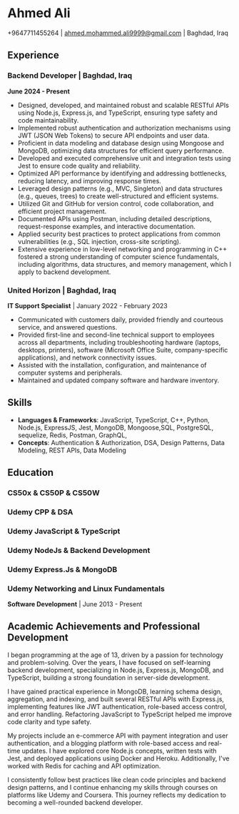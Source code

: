 # Ahmed Ali

+9647711455264 | [ahmed.mohammed.ali9999@gmail.com](mailto:ahmed.mohammed.ali9999@gmail.com) | Baghdad, Iraq

## Experience

### Backend Developer | Baghdad, Iraq

**June 2024 - Present**

- Designed, developed, and maintained robust and scalable RESTful APIs using Node.js, Express.js, and TypeScript, ensuring type safety and code maintainability.
- Implemented robust authentication and authorization mechanisms using JWT (JSON Web Tokens) to secure API endpoints and user data.
- Proficient in data modeling and database design using Mongoose and MongoDB, optimizing data structures for efficient query performance.
- Developed and executed comprehensive unit and integration tests using Jest to ensure code quality and reliability.
- Optimized API performance by identifying and addressing bottlenecks, reducing latency, and improving response times.
- Leveraged design patterns (e.g., MVC, Singleton) and data structures (e.g., queues, trees) to create well-structured and efficient systems.
- Utilized Git and GitHub for version control, code collaboration, and efficient project management.
- Documented APIs using Postman, including detailed descriptions, request-response examples, and interactive documentation.
- Applied security best practices to protect applications from common vulnerabilities (e.g., SQL injection, cross-site scripting).
- Extensive experience in low-level networking and programming in C++ fostered a strong understanding of computer science fundamentals, including algorithms, data structures, and memory management, which I apply to backend development.

### United Horizon | Baghdad, Iraq

**IT Support Specialist** | January 2022 - February 2023

- Communicated with customers daily, provided friendly and courteous service, and answered questions.
- Provided first-line and second-line technical support to employees across all departments, including troubleshooting hardware (laptops, desktops, printers), software (Microsoft Office Suite, company-specific applications), and network connectivity issues.
- Assisted with the installation, configuration, and maintenance of computer systems and peripherals.
- Maintained and updated company software and hardware inventory.

## Skills

- **Languages & Frameworks**: JavaScript, TypeScript, C++, Python, Node.js, ExpressJS, Jest, MongoDB, Mongoose,SQL, PostgreSQL, sequelize, Redis, Postman, GraphQL,
- **Concepts**: Authentication & Authorization, DSA, Design Patterns, Data Modeling, REST APIs, Data Modeling

## Education

### CS50x & CS50P & CS50W 
### Udemy CPP & DSA
### Udemy JavaScript & TypeScript
### Udemy NodeJs & Backend Development
### Udemy Express.Js & MongoDB
### Udemy Networking and Linux Fundamentals 


**Software Development** | June 2013 - Present

## Academic Achievements and Professional Development

I began programming at the age of 13, driven by a passion for technology and problem-solving. Over the years, I have focused on self-learning backend development, specializing in Node.js, Express.js, MongoDB, and TypeScript, building a strong foundation in server-side development.

I have gained practical experience in MongoDB, learning schema design, aggregation, and indexing, and built several RESTful APIs with Express.js, implementing features like JWT authentication, role-based access control, and error handling. Refactoring JavaScript to TypeScript helped me improve code clarity and type safety.

My projects include an e-commerce API with payment integration and user authentication, and a blogging platform with role-based access and real-time updates. I have explored core Node.js concepts, written tests with Jest, and deployed applications using Docker and Heroku. Additionally, I've worked with Redis for caching and API optimization.

I consistently follow best practices like clean code principles and backend design patterns, and I continue enhancing my skills through courses on platforms like Udemy and Coursera. This journey reflects my dedication to becoming a well-rounded backend developer.
